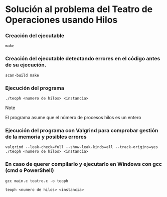 # Solución al problema del Teatro de Operaciones usando Hilos

### Creación del ejecutable

```
make 
```

### Creación del ejecutable detectando errores en el código antes de su ejecución.

```
scan-build make
```

### Ejecución del programa

```
./teoph <numero de hilos> <instancia>
```

> [!NOTE]
> El programa asume que el número de procesos hilos es un entero

### Ejecución del programa con Valgrind para comprobar gestión de la memoria y posibles errores

```
valgrind --leak-check=full --show-leak-kinds=all --track-origins=yes  ./teoph <numero de hilos> <instancia>
```

### En caso de querer compilarlo y ejecutarlo en Windows con gcc (cmd o PowerShell)

```
gcc main.c teatro.c -o teoph
```
```
teoph <numero de hilos> <instancia>
```

